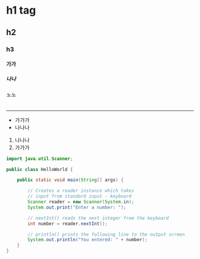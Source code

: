# h1 tag
## h2
### h3
#### 가가
##### 나나
###### 노노


---

* 가가가
* 나나나


1. 나나나
2. 가가가

```java
import java.util.Scanner;

public class HelloWorld {

    public static void main(String[] args) {

        // Creates a reader instance which takes
        // input from standard input - keyboard
        Scanner reader = new Scanner(System.in);
        System.out.print("Enter a number: ");

        // nextInt() reads the next integer from the keyboard
        int number = reader.nextInt();

        // println() prints the following line to the output screen
        System.out.println("You entered: " + number);
    }
}
```
